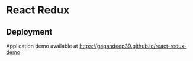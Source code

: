 # React Redux

## Deployment
Application demo available at https://gagandeep39.github.io/react-redux-demo